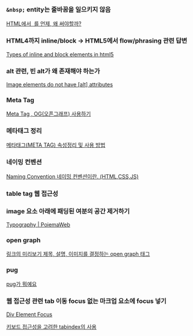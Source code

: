 ### `&nbsp;` entity는 줄바꿈을 일으키지 않음

[HTML에서 &nbsp;를 언제, 왜 써야할까?](https://www.daleseo.com/html-nbsp/)

### HTML4까지 inline/block → HTML5에서 flow/phrasing 관련 답변

[Types of inline and block elements in html5](https://stackoverflow.com/questions/71568727/types-of-inline-and-block-elements-in-html5)

### **alt 관련, 빈 alt가 왜 존재해야 하는가**

[Image elements do not have [alt] attributes](https://velog.io/@w-hyacinth/Image-elements-do-not-have-alt-attributes)

### Meta Tag

[Meta Tag , OG(오픈그래프) 사용하기](https://velog.io/@byeol4001/Meta-Tag-OG%EC%98%A4%ED%94%88%EA%B7%B8%EB%9E%98%ED%94%84-%EC%82%AC%EC%9A%A9%ED%95%98%EA%B8%B0)

### 메타태그 정리

[메타태그(META TAG) 속성정리 및 사용 방법](https://blog.munilive.com/posts/meta-tag-property-and-use-method.html)

### 네이밍 컨벤션

[Naming Convention 네이밍 컨벤션이란. (HTML,CSS,JS)](https://bogmong.tistory.com/14)

### table tag 웹 접근성

[](https://worker-k.tistory.com/entry/table-%ED%83%9C%EA%B7%B8-%EC%9B%B9-%EC%A0%91%EA%B7%BC%EC%84%B1-caption-scope-%EC%A4%91%EC%8B%AC%EC%9C%BC%EB%A1%9C)

### image 요소 아래에 패딩된 여분의 공간 제거하기

[Typography | PoiemaWeb](https://poiemaweb.com/css3-removing-white-space-image-element)

### open graph

[링크의 미리보기 제목, 설명, 이미지를 결정하는 open graph 태그](https://blog.ab180.co/posts/open-graph-as-a-website-preview)

### pug

[pug가 뭐예요](https://velog.io/@riceintheramen/pug%EA%B0%80-%EB%AD%90%EC%98%88%EC%9A%94)

### **웹 접근성 관련 tab 이동 focus 없는 마크업 요소에 focus 넣기**

[Div Element Focus](https://velog.io/@shelly/Div-Element-Focus)

[키보드 접근성을 고려한 tabindex의 사용](https://nuli.navercorp.com/community/article/1132726)
